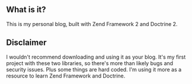 ## What is it?
This is my personal blog, built with Zend Framework 2 and Doctrine 2.

## Disclaimer
I wouldn't recommend downloading and using it as your blog.  It's my first project with these two libraries, so there's more than likely bugs and security issues.  Plus some things are hard coded.  I'm using it more as a resource to learn Zend Framework and Doctrine.  
